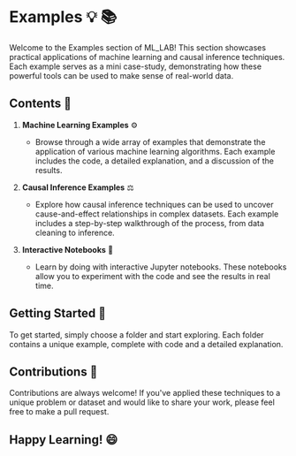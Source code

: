# Examples :bulb: :books:

Welcome to the Examples section of ML_LAB! This section showcases practical applications of machine learning and causal inference techniques. Each example serves as a mini case-study, demonstrating how these powerful tools can be used to make sense of real-world data.

## Contents :file_folder:

1. **Machine Learning Examples** :gear:

   - Browse through a wide array of examples that demonstrate the application of various machine learning algorithms. Each example includes the code, a detailed explanation, and a discussion of the results.

2. **Causal Inference Examples** :balance_scale:

   - Explore how causal inference techniques can be used to uncover cause-and-effect relationships in complex datasets. Each example includes a step-by-step walkthrough of the process, from data cleaning to inference.

3. **Interactive Notebooks** :notebook:
   - Learn by doing with interactive Jupyter notebooks. These notebooks allow you to experiment with the code and see the results in real time.

## Getting Started :rocket:

To get started, simply choose a folder and start exploring. Each folder contains a unique example, complete with code and a detailed explanation.

## Contributions :handshake:

Contributions are always welcome! If you've applied these techniques to a unique problem or dataset and would like to share your work, please feel free to make a pull request.

## Happy Learning! :smile:
